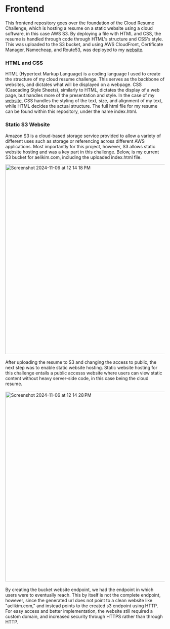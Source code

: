 # Frontend
This frontend repository goes over the foundation of the Cloud Resume Challenge, which is hosting a resume on a static website using a cloud software, in this case AWS S3. By deploying a file with HTML and CSS, the resume is handled through code through HTML's structure and CSS's style. This was uploaded to the S3 bucket, and using AWS CloudFront, Certificate Manager, Namecheap, and Route53, was deployed to my [website](https://www.aelikim.com). 

### HTML and CSS

HTML (Hypertext Markup Language) is a coding language I used to create the structure of my cloud resume challenge. This serves as the backbone of websites, and dictates what will be displayed on a webpage. CSS (Cascading Style Sheets), similarly to HTML, dictates the display of a web page, but handles more of the presentation and style. In the case of my [website](https://www.aelikim.com), CSS handles the styling of the text, size, and alignment of my text, while HTML decides the actual structure. The full html file for my resume can be found within this repository, under the name index.html.

### Static S3 Website

Amazon S3 is a cloud-based storage service provided to allow a variety of different uses such as storage or referencing across different AWS applications. Most importantly for this project, however, S3 allows static website hosting and was a key part in this challenge. Below, is my current S3 bucket for aelikim.com, including the uploaded index.html file.

<img width="600" alt="Screenshot 2024-11-06 at 12 14 18 PM" src="https://github.com/user-attachments/assets/033a8813-c7f4-4201-a700-d2b931e9e016">
<br><br>
After uploading the resume to S3 and changing the access to public, the next step was to enable static website hosting. Static website hosting for this challenge entails a public accesss website where users can view static content without heavy server-side code, in this case being the cloud resume. 
<br><br>
<img width="600" alt="Screenshot 2024-11-06 at 12 14 28 PM" src="https://github.com/user-attachments/assets/07c7a9fa-97db-4a97-abaa-331006f81529">
<br><br>
By creating the bucket website endpoint, we had the endpoint in which users were to eventually reach. This by itself is not the complete endpoint, however, since the generated url does not point to a clean website like "aelikim.com," and instead points to the created s3 endpoint using HTTP. For easy access and better implementation, the website still required a custom domain, and increased security through HTTPS rather than through HTTP.
